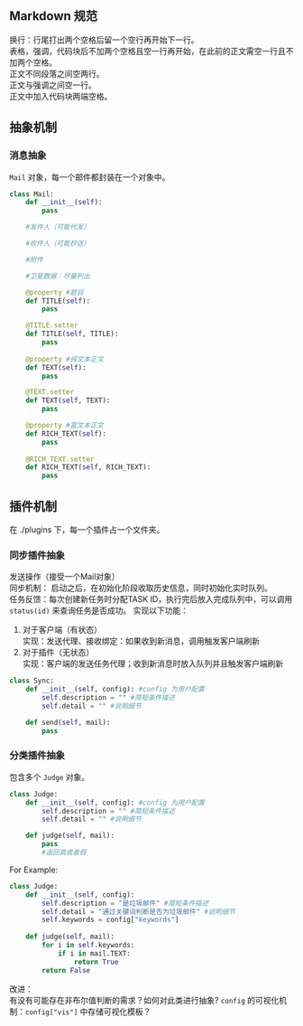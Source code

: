 ## Markdown 规范
换行：行尾打出两个空格后留一个空行再开始下一行。  
表格，强调，代码块后不加两个空格且空一行再开始，在此前的正文需空一行且不加两个空格。  
正文不同段落之间空两行。  
正文与强调之间空一行。  
正文中加入代码块两端空格。  

## 抽象机制

### 消息抽象
`Mail` 对象，每一个邮件都封装在一个对象中。
```Python
class Mail:
    def __init__(self):
        pass

    #发件人（可能代发）

    #收件人（可能抄送）

    #附件

    #卫星数据：尽量列出

    @property #题目
    def TITLE(self):
        pass

    @TITLE.setter
    def TITLE(self, TITLE):
        pass
    
    @property #纯文本正文
    def TEXT(self):
        pass

    @TEXT.setter
    def TEXT(self, TEXT):
        pass

    @property #富文本正文
    def RICH_TEXT(self):
        pass
    
    @RICH_TEXT.setter
    def RICH_TEXT(self, RICH_TEXT):
        pass
```

## 插件机制
在 ./plugins 下，每一个插件占一个文件夹。

### 同步插件抽象
发送操作（接受一个Mail对象）  
同步机制： 
启动之后，在初始化阶段收取历史信息，同时初始化实时队列。  
任务反馈：每次创建新任务时分配TASK ID，执行完后放入完成队列中，可以调用 `status(id)` 来查询任务是否成功。
实现以下功能：  
1. 对于客户端（有状态）  
实现：发送代理、接收绑定：如果收到新消息，调用触发客户端刷新  
2. 对于插件（无状态）  
实现：客户端的发送任务代理；收到新消息时放入队列并且触发客户端刷新  

```Python
class Sync:
    def __init__(self, config): #config 为用户配置
        self.description = "" #简短条件描述
        self.detail = "" #说明细节

    def send(self, mail):
        pass
```

### 分类插件抽象
包含多个 `Judge` 对象。

```Python
class Judge:
    def __init__(self, config): #config 为用户配置
        self.description = "" #简短条件描述
        self.detail = "" #说明细节

    def judge(self, mail):
        pass
        #返回真或者假
```

For Example:

```Python
class Judge:
    def __init__(self, config):
        self.description = "是垃圾邮件" #简短条件描述
        self.detail = "通过关键词判断是否为垃圾邮件" #说明细节
        self.keywords = config["keywords"]
        
    def judge(self, mail):
        for i in self.keywords:
            if i in mail.TEXT:
                return True
        return False
```

改进：  
有没有可能存在非布尔值判断的需求？如何对此类进行抽象?
`config` 的可视化机制：`config["vis"]` 中存储可视化模板？